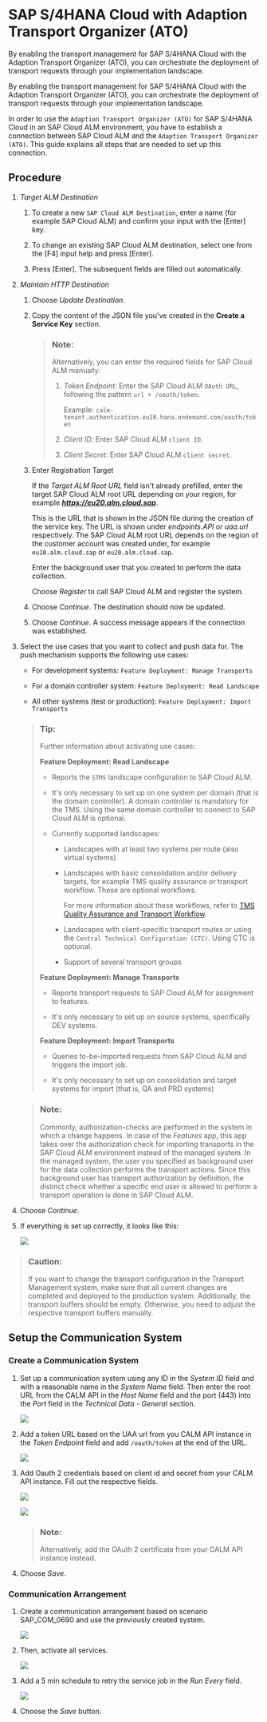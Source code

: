 <!-- loioa4238a9e586046268a1de5ea03ec6930 -->

# SAP S/4HANA Cloud with Adaption Transport Organizer \(ATO\)

By enabling the transport management for SAP S/4HANA Cloud with the Adaption Transport Organizer \(ATO\), you can orchestrate the deployment of transport requests through your implementation landscape.

By enabling the transport management for SAP S/4HANA Cloud with the Adaption Transport Organizer \(ATO\), you can orchestrate the deployment of transport requests through your implementation landscape.

In order to use the `Adaption Transport Organizer (ATO)` for SAP S/4HANA Cloud in an SAP Cloud ALM environment, you have to establish a connection between SAP Cloud ALM and the `Adaption Transport Organizer (ATO)`. This guide explains all steps that are needed to set up this connection.



<a name="loioa4238a9e586046268a1de5ea03ec6930__section_i1h_2n3_wwb"/>

## Procedure

1.  *Target ALM Destination*

    1.  To create a new `SAP Cloud ALM Destination`, enter a name \(for example SAP Cloud ALM\) and confirm your input with the [Enter\] key.

    2.  To change an existing SAP Cloud ALM destination, select one from the [F4\] input help and press [Enter\].

    3.  Press [Enter\]. The subsequent fields are filled out automatically.


2.  *Maintain HTTP Destination*

    1.  Choose *Update Destination*.

    2.  Copy the content of the JSON file you've created in the **Create a Service Key** section.

        > ### Note:  
        > Alternatively, you can enter the required fields for SAP Cloud ALM manually:
        > 
        > 1.  *Token Endpoint*: Enter the SAP Cloud ALM `OAuth URL`, following the pattern `url + /oauth/token`.
        > 
        >     Example: `calm-tenant.authentication.eu10.hana.ondemand.com/oauth/token`
        > 
        > 2.  *Client ID*: Enter SAP Cloud ALM `client ID`.
        > 
        > 3.  *Client Secret*: Enter SAP Cloud ALM `client secret`.

    3.  Enter Registration Target

        If the *Target ALM Root URL* field isn't already prefilled, enter the target SAP Cloud ALM root URL depending on your region, for example ***https://eu20.alm.cloud.sap***.

        This is the URL that is shown in the JSON file during the creation of the service key. The URL is shown under *endpoints.API* or *uaa.url* respectively. The SAP Cloud ALM root URL depends on the region of the customer account was created under, for example `eu10.alm.cloud.sap` or `eu20.alm.cloud.sap`.

        Enter the background user that you created to perform the data collection.

        Choose *Register* to call SAP Cloud ALM and register the system.

    4.  Choose *Continue*. The destination should now be updated.

    5.  Choose *Continue*. A success message appears if the connection was established.

3.  Select the use cases that you want to collect and push data for. The push mechanism supports the following use cases:

    -   For development systems: `Feature Deployment: Manage Transports`

    -   For a domain controller system: `Feature Deployment: Read Landscape`

    -   All other systems \(test or production\): `Feature Deployment: Import Transports` 


    > ### Tip:  
    > Further information about activating use cases:
    > 
    > **Feature Deployment: Read Landscape**
    > 
    > -   Reports the `STMS` landscape configuration to SAP Cloud ALM.
    > 
    > -   It's only necessary to set up on one system per domain \(that is the domain controller\). A domain controller is mandatory for the TMS. Using the same domain controller to connect to SAP Cloud ALM is optional.
    > 
    > -   Currently supported landscapes:
    > 
    >     -   Landscapes with at least two systems per route \(also virtual systems\)
    > 
    >     -   Landscapes with basic consolidation and/or delivery targets, for example TMS quality assurance or transport workflow. These are optional workflows.
    > 
    >         For more information about these workflows, refer to [TMS Quality Assurance and Transport Workflow](https://help.sap.com/doc/saphelp_qim100/1.0/en-US/9c/a544c6c57111d2b438006094b9ea64/frameset.htm).
    > 
    >     -   Landscapes with client-specific transport routes or using the `Central Technical Configuration (CTC)`. Using CTC is optional.
    > 
    >     -   Support of several transport groups
    > 
    > 
    > **Feature Deployment: Manage Transports**
    > 
    > -   Reports transport requests to SAP Cloud ALM for assignment to features.
    > 
    > -   It's only necessary to set up on source systems, specifically DEV systems.
    > 
    > 
    > **Feature Deployment: Import Transports**
    > 
    > -   Queries to-be-imported requests from SAP Cloud ALM and triggers the import job.
    > 
    > -   It's only necessary to set up on consolidation and target systems for import \(that is, QA and PRD systems\)

    > ### Note:  
    > Commonly, authorization-checks are performed in the system in which a change happens. In case of the *Features* app, this app takes over the authorization check for importing transports in the SAP Cloud ALM environment instead of the managed system. In the managed system, the user you specified as background user for the data collection performs the transport actions. Since this background user has transport authorization by definition, the distinct check whether a specific end user is allowed to perform a transport operation is done in SAP Cloud ALM.

4.  Choose *Continue*.

5.  If everything is set up correctly, it looks like this:

     ![](images/Enabling_Transport_Management_Result_cc9fec4.png) 


> ### Caution:  
> If you want to change the transport configuration in the Transport Management system, make sure that all current changes are completed and deployed to the production system. Additionally, the transport buffers should be empty. Otherwise, you need to adjust the respective transport buffers manually.



<a name="loioa4238a9e586046268a1de5ea03ec6930__section_bwm_hbn_vwb"/>

## Setup the Communication System



### Create a Communication System

1.  Set up a communication system using any ID in the *System ID* field and with a reasonable name in the *System Name* field. Then enter the root URL from the CALM API in the *Host Name* field and the port \(443\) into the *Port* field in the *Technical Data - General* section.

     ![](images/Dummy_Commucation_Sys1_50fb562.png) 

2.  Add a token URL based on the UAA url from you CALM API instance in the *Token Endpoint* field and add `/oauth/token` at the end of the URL.

     ![](images/Dummy_C_ommuncation_sys2_3625100.png) 

3.  Add Oauth 2 credentials based on client id and secret from your CALM API instance. Fill out the respective fields.

     ![](images/Dummy_Communication_sys_3_5b46215.png) 

     ![](images/Dummy_Communication4_sys_414c6b5.png) 

    > ### Note:  
    > Alternatively, add the OAuth 2 certificate from your CALM API instance instead.

4.  Choose *Save*.




### Communication Arrangement

1.  Create a communication arrangement based on scenario SAP\_COM\_0690 and use the previously created system.

     ![](images/Create_Communication_Arr_1_296d43a.png) 

2.  Then, activate all services.

     ![](images/Communication_arr_2_8353480.png) 

3.  Add a 5 min schedule to retry the service job in the *Run Every* field.

     ![](images/Communication_arr_3_fbba219.png) 

4.  Choose the *Save* button.


